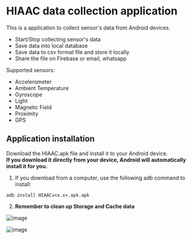 # HIAAC data collection application

This is a application to collect sensor's data from Android devices.

- Start/Stop collecting sensor's data
- Save data into local database
- Save data to csv format file and store it locally
- Share the file on Firebase or email, whatsapp

Supported sensors:

- Accelerometer
- Ambient Temperature
- Gyroscope
- Light
- Magnetic Field
- Proximity
- GPS


## Application installation

Download the HIAAC.apk file and install it to your Android device.  
**If you download it directly from your device, Android will automatically install it for you.**

1) If you download from a computer, use the following adb command to install:
```
adb install HIAACv<x.x>.apk.apk
```
2) **Remember to clean up Storage and Cache data**

![image](https://github.com/H-IAAC/collect_apk/assets/117912051/38c6079d-7328-45b6-a0b7-d70a19ba6907)

![image](https://github.com/H-IAAC/collect_apk/assets/117912051/454d0616-0bb7-47db-b63a-c8a421428491)
